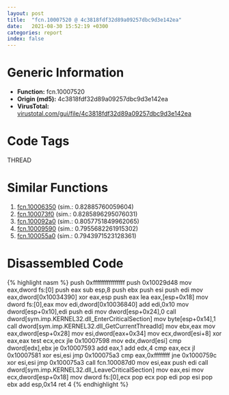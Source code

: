 ```yaml
---
layout: post
title:  "fcn.10007520 @ 4c3818fdf32d89a09257dbc9d3e142ea"
date:   2021-08-30 15:52:19 +0300
categories: report
index: false
---
```


# Generic Information
- **Function:** fcn.10007520
- **Origin (md5):** 4c3818fdf32d89a09257dbc9d3e142ea
- **VirusTotal:** [virustotal.com/gui/file/4c3818fdf32d89a09257dbc9d3e142ea][virustotal_ref]

# Code Tags
<span class="tag" id="THREAD">THREAD</span>


# Similar Functions

1. [fcn.10006350][similar_1_ref] (sim.: 0.82885760059604)
2. [fcn.100073f0][similar_2_ref] (sim.: 0.8285896295076031)
3. [fcn.100092a0][similar_3_ref] (sim.: 0.8057751849962065)
4. [fcn.10009590][similar_4_ref] (sim.: 0.7955682261915302)
5. [fcn.100055a0][similar_5_ref] (sim.: 0.7943971523128361)


# Disassembled Code

{% highlight nasm %}
push 0xffffffffffffffff
push 0x10029d48
mov eax,dword fs:[0]
push eax
sub esp,8
push ebx
push esi
push edi
mov eax,dword[0x10034390]
xor eax,esp
push eax
lea eax,[esp+0x18]
mov dword fs:[0],eax
mov edi,dword[0x10036840]
add edi,0x10
mov dword[esp+0x10],edi
push edi
mov dword[esp+0x24],0
call dword[sym.imp.KERNEL32.dll_EnterCriticalSection]
mov byte[esp+0x14],1
call dword[sym.imp.KERNEL32.dll_GetCurrentThreadId]
mov ebx,eax
mov eax,dword[esp+0x28]
mov esi,dword[eax+0x34]
mov ecx,dword[esi+8]
xor eax,eax
test ecx,ecx
jle 0x10007598
mov edx,dword[esi]
cmp dword[edx],ebx
je 0x10007593
add eax,1
add edx,4
cmp eax,ecx
jl 0x10007581
xor esi,esi
jmp 0x100075a3
cmp eax,0xffffffff
jne 0x1000759c
xor esi,esi
jmp 0x100075a3
call fcn.100087d0
mov esi,eax
push edi
call dword[sym.imp.KERNEL32.dll_LeaveCriticalSection]
mov eax,esi
mov ecx,dword[esp+0x18]
mov dword fs:[0],ecx
pop ecx
pop edi
pop esi
pop ebx
add esp,0x14
ret 4
{% endhighlight %}


[similar_1_ref]: /report/fcn.10006350@2585b133c2e70968905cce13b1fc2654
[similar_2_ref]: /report/fcn.100073f0@4c3818fdf32d89a09257dbc9d3e142ea
[similar_3_ref]: /report/fcn.100092a0@4c3818fdf32d89a09257dbc9d3e142ea
[similar_4_ref]: /report/fcn.10009590@4c3818fdf32d89a09257dbc9d3e142ea
[similar_5_ref]: /report/fcn.100055a0@2585b133c2e70968905cce13b1fc2654
[virustotal_ref]: https://www.virustotal.com/gui/file/4c3818fdf32d89a09257dbc9d3e142ea